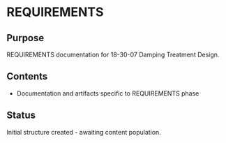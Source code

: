 # REQUIREMENTS

## Purpose
REQUIREMENTS documentation for 18-30-07 Damping Treatment Design.

## Contents
- Documentation and artifacts specific to REQUIREMENTS phase

## Status
Initial structure created - awaiting content population.
